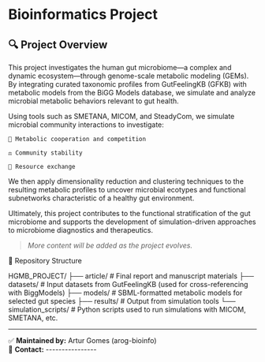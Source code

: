 # Bioinformatics Project

## 🔍 Project Overview

This project investigates the human gut microbiome—a complex and dynamic ecosystem—through genome-scale metabolic modeling (GEMs). By integrating curated taxonomic profiles from GutFeelingKB (GFKB) with metabolic models from the BiGG Models database, we simulate and analyze microbial metabolic behaviors relevant to gut health.

Using tools such as SMETANA, MICOM, and SteadyCom, we simulate microbial community interactions to investigate:

    🧬 Metabolic cooperation and competition

    ⚖️ Community stability

    🔄 Resource exchange

We then apply dimensionality reduction and clustering techniques to the resulting metabolic profiles to uncover microbial ecotypes and functional subnetworks characteristic of a healthy gut environment.

Ultimately, this project contributes to the functional stratification of the gut microbiome and supports the development of simulation-driven approaches to microbiome diagnostics and therapeutics.


> *More content will be added as the project evolves.*

📁 Repository Structure

HGMB_PROJECT/
├── article/               # Final report and manuscript materials
├── datasets/              # Input datasets from GutFeelingKB (used for cross-referencing with BiggModels)
├── models/                # SBML-formatted metabolic models for selected gut species
├── results/               # Output from simulation tools
└── simulation_scripts/    # Python scripts used to run simulations with MICOM, SMETANA, etc.

---
✅ **Maintained by:** Artur Gomes (arog-bioinfo)  
📧 **Contact:** ----------------
